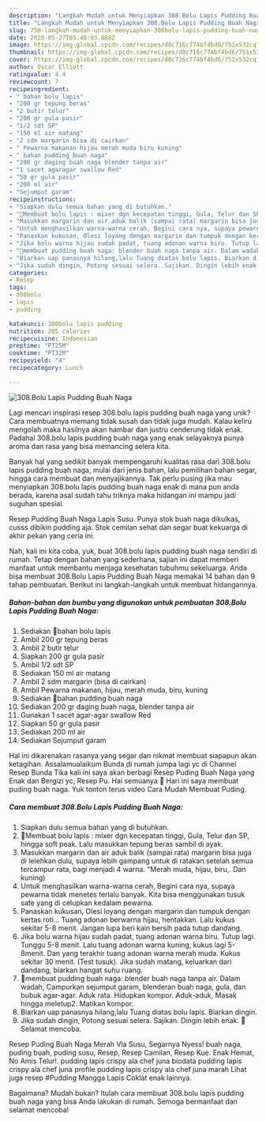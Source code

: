 ```yaml
---
description: "Langkah Mudah untuk Menyiapkan 308.Bolu Lapis Pudding Buah Naga yang Menggugah Selera"
title: "Langkah Mudah untuk Menyiapkan 308.Bolu Lapis Pudding Buah Naga yang Menggugah Selera"
slug: 750-langkah-mudah-untuk-menyiapkan-308bolu-lapis-pudding-buah-naga-yang-menggugah-selera
date: 2020-05-27T05:48:03.888Z
image: https://img-global.cpcdn.com/recipes/d0c716c774bf4bd6/751x532cq70/308bolu-lapis-pudding-buah-naga-foto-resep-utama.jpg
thumbnail: https://img-global.cpcdn.com/recipes/d0c716c774bf4bd6/751x532cq70/308bolu-lapis-pudding-buah-naga-foto-resep-utama.jpg
cover: https://img-global.cpcdn.com/recipes/d0c716c774bf4bd6/751x532cq70/308bolu-lapis-pudding-buah-naga-foto-resep-utama.jpg
author: Oscar Elliott
ratingvalue: 4.4
reviewcount: 7
recipeingredient:
- " bahan bolu lapis"
- "200 gr tepung beras"
- "2 butir telur"
- "200 gr gula pasir"
- "1/2 sdt SP"
- "150 ml air matang"
- "2 sdm margarin bisa di cairkan"
- " Pewarna makanan hijau merah muda biru kuning"
- " bahan pudding buah naga"
- "200 gr daging buah naga blender tanpa air"
- "1 sacet agaragar swallow Red"
- "50 gr gula pasir"
- "200 ml air"
- "Sejumput garam"
recipeinstructions:
- "Siapkan dulu semua bahan yang di butuhkan."
- "📌Membuat bolu lapis : mixer dgn kecepatan tinggi, Gula, Telur dan SP, hingga soft peak. Lalu masukkan tepung beras sambil di ayak."
- "Masukkan margarin dan air aduk balik (sampai rata) margarin bisa juga di lelehkan dulu, supaya lebih gampang untuk di ratakan.setelah semua tercampur rata, bagi menjadi 4 warna. &#34;Merah muda, hijau, biru,. Dan kuning)"
- "Untuk menghasilkan warna-warna cerah, Begini cara nya, supaya pewarna tidak menetes terlalu banyak. Kita bisa menggunakan tusuk sate yang di celupkan kedalam pewarna."
- "Panaskan kukusan, Olesi loyang dengan margarin dan tumpuk dengan kertas roti... Tuang adonan berwarna hijau, hentakkan. Lalu kukus sekitar 5-8 menit. Jangan lupa beri kain bersih pada tutup dandang."
- "Jika bolu warna hijau sudah padat, tuang adonan warna biru. Tutup lagi. Tunggu 5-8 menit. Lalu tuang adonan warna kuning, kukus lagi 5-8menit. Dan yang terakhir tuang adonan warna merah muda. Kukus sekitar 30 menit. (Test tusuk). Jika sudah matang, keluarkan dari dandang, biarkan hangat suhu ruang."
- "📌membuat pudding buah naga: blender buah naga tanpa air. Dalam wadah, Campurkan sejumput garam, blenderan buah naga, gula, dan bubuk agar-agar. Aduk rata. Hidupkan kompor. Aduk-aduk, Masak hingga meletup2. Matikan kompor."
- "Biarkan uap panasnya hilang,lalu Tuang diatas bolu lapis. Biarkan dingin."
- "Jika sudah dingin, Potong sesuai selera. Sajikan. Dingin lebih enak. 🥰 Selamat mencoba."
categories:
- Resep
tags:
- 308bolu
- lapis
- pudding

katakunci: 308bolu lapis pudding 
nutrition: 205 calories
recipecuisine: Indonesian
preptime: "PT25M"
cooktime: "PT32M"
recipeyield: "4"
recipecategory: Lunch

---
```



![308.Bolu Lapis Pudding Buah Naga](https://img-global.cpcdn.com/recipes/d0c716c774bf4bd6/751x532cq70/308bolu-lapis-pudding-buah-naga-foto-resep-utama.jpg)

Lagi mencari inspirasi resep 308.bolu lapis pudding buah naga yang unik? Cara membuatnya memang tidak susah dan tidak juga mudah. Kalau keliru mengolah maka hasilnya akan hambar dan justru cenderung tidak enak. Padahal 308.bolu lapis pudding buah naga yang enak selayaknya punya aroma dan rasa yang bisa memancing selera kita.

Banyak hal yang sedikit banyak mempengaruhi kualitas rasa dari 308.bolu lapis pudding buah naga, mulai dari jenis bahan, lalu pemilihan bahan segar, hingga cara membuat dan menyajikannya. Tak perlu pusing jika mau menyiapkan 308.bolu lapis pudding buah naga enak di mana pun anda berada, karena asal sudah tahu triknya maka hidangan ini mampu jadi suguhan spesial.

Resep Pudding Buah Naga Lapis Susu. Punya stok buah naga dikulkas, cusss dibikin pudding aja. Stok cemilan sehat dan segar buat kekuarga di akhir pekan yang ceria ini.


Nah, kali ini kita coba, yuk, buat 308.bolu lapis pudding buah naga sendiri di rumah. Tetap dengan bahan yang sederhana, sajian ini dapat memberi manfaat untuk membantu menjaga kesehatan tubuhmu sekeluarga. Anda bisa membuat 308.Bolu Lapis Pudding Buah Naga memakai 14 bahan dan 9 tahap pembuatan. Berikut ini langkah-langkah untuk membuat hidangannya.

<!--inarticleads1-->

##### Bahan-bahan dan bumbu yang digunakan untuk pembuatan 308.Bolu Lapis Pudding Buah Naga:

1. Sediakan  📌bahan bolu lapis
1. Ambil 200 gr tepung beras
1. Ambil 2 butir telur
1. Siapkan 200 gr gula pasir
1. Ambil 1/2 sdt SP
1. Sediakan 150 ml air matang
1. Ambil 2 sdm margarin (bisa di cairkan)
1. Ambil  Pewarna makanan, hijau, merah muda, biru, kuning
1. Sediakan  📌bahan pudding buah naga
1. Sediakan 200 gr daging buah naga, blender tanpa air
1. Gunakan 1 sacet agar-agar swallow Red
1. Siapkan 50 gr gula pasir
1. Sediakan 200 ml air
1. Sediakan Sejumput garam


Hal ini dikarenakan rasanya yang segar dan nikmat membuat siapapun akan ketagihan. Assalamualaikum Bunda di rumah jumpa lagi yc di Channel Resep Bunda Tika kali ini saya akan berbagi Resep Puding Buah Naga yang Enak dan Bergizi yc, Resep Pu. Hai semuanya 💙 Hari ini saya membuat puding buah naga. Yuk tonton terus video Cara Mudah Membuat Puding. 

<!--inarticleads2-->

##### Cara membuat 308.Bolu Lapis Pudding Buah Naga:

1. Siapkan dulu semua bahan yang di butuhkan.
1. 📌Membuat bolu lapis : mixer dgn kecepatan tinggi, Gula, Telur dan SP, hingga soft peak. Lalu masukkan tepung beras sambil di ayak.
1. Masukkan margarin dan air aduk balik (sampai rata) margarin bisa juga di lelehkan dulu, supaya lebih gampang untuk di ratakan.setelah semua tercampur rata, bagi menjadi 4 warna. &#34;Merah muda, hijau, biru,. Dan kuning)
1. Untuk menghasilkan warna-warna cerah, Begini cara nya, supaya pewarna tidak menetes terlalu banyak. Kita bisa menggunakan tusuk sate yang di celupkan kedalam pewarna.
1. Panaskan kukusan, Olesi loyang dengan margarin dan tumpuk dengan kertas roti... Tuang adonan berwarna hijau, hentakkan. Lalu kukus sekitar 5-8 menit. Jangan lupa beri kain bersih pada tutup dandang.
1. Jika bolu warna hijau sudah padat, tuang adonan warna biru. Tutup lagi. Tunggu 5-8 menit. Lalu tuang adonan warna kuning, kukus lagi 5-8menit. Dan yang terakhir tuang adonan warna merah muda. Kukus sekitar 30 menit. (Test tusuk). Jika sudah matang, keluarkan dari dandang, biarkan hangat suhu ruang.
1. 📌membuat pudding buah naga: blender buah naga tanpa air. Dalam wadah, Campurkan sejumput garam, blenderan buah naga, gula, dan bubuk agar-agar. Aduk rata. Hidupkan kompor. Aduk-aduk, Masak hingga meletup2. Matikan kompor.
1. Biarkan uap panasnya hilang,lalu Tuang diatas bolu lapis. Biarkan dingin.
1. Jika sudah dingin, Potong sesuai selera. Sajikan. Dingin lebih enak. 🥰 Selamat mencoba.


Resep Puding Buah Naga Merah Vla Susu, Segarnya Nyess! buah naga, puding buah, puding susu, Resep, Resep Camilan, Resep Kue. Enak Hemat, No Amis Telur!. pudding lapis crispy ala chef juna biodata pudding lapis crispy ala chef juna profile pudding lapis crispy ala chef juna marah Lihat juga resep #Pudding Mangga Lapis Coklat enak lainnya. 

Bagaimana? Mudah bukan? Itulah cara membuat 308.bolu lapis pudding buah naga yang bisa Anda lakukan di rumah. Semoga bermanfaat dan selamat mencoba!
